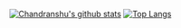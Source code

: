 [![Chandranshu's github stats](https://github-readme-stats.vercel.app/api?username=ChandranshuKumar&show_icons=true&theme=radical&include_all_commits=true)](https://github.com/anuraghazra/github-readme-stats) [![Top Langs](https://github-readme-stats.vercel.app/api/top-langs/?username=ChandranshuKumar&layout=compact&theme=radical)](https://github.com/anuraghazra/github-readme-stats)
